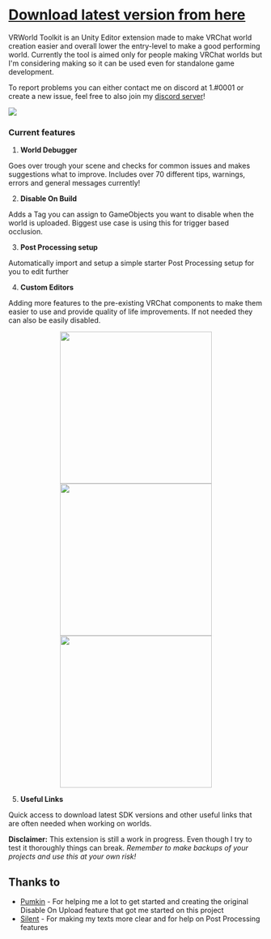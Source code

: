 # [Download latest version from here](https://github.com/SudoOne/VRWorldToolkit/releases)

VRWorld Toolkit is an Unity Editor extension made to make VRChat world creation easier and overall lower the entry-level to make a good performing world. Currently the tool is aimed only for people making VRChat worlds but I'm considering making so it can be used even for standalone game development.

To report problems you can either contact me on discord at 1.#0001 or create a new issue, feel free to also join my [discord server](https://discord.com/invite/FCm28DM)!

<img src="https://user-images.githubusercontent.com/4764355/88247662-3d673480-cca7-11ea-8f97-f11e10d73380.png">

### Current features

1. **World Debugger**

Goes over trough your scene and checks for common issues and makes suggestions what to improve. Includes over 70 different tips, warnings, errors and general messages currently!

2. **Disable On Build**

Adds a Tag you can assign to GameObjects you want to disable when the world is uploaded. Biggest use case is using this for trigger based occlusion.

3. **Post Processing setup**

Automatically import and setup a simple starter Post Processing setup for you to edit further

4. **Custom Editors**

Adding more features to the pre-existing VRChat components to make them easier to use and provide quality of life improvements. If not needed they can also be easily disabled.

<p align="center">
	<img src="https://user-images.githubusercontent.com/4764355/88247727-756e7780-cca7-11ea-8ffd-dd94ee060b5c.png" height="300"></a>
	<img src="https://user-images.githubusercontent.com/4764355/88247843-e746c100-cca7-11ea-8218-6322c688aab7.png" height="300"></a>
	<img src="https://user-images.githubusercontent.com/4764355/88247874-004f7200-cca8-11ea-873b-ef479ec078b2.png" height="300"></a>
</p>

5. **Useful Links**

Quick access to download latest SDK versions and other useful links that are often needed when working on worlds.

**Disclaimer:** This extension is still a work in progress. Even though I try to test it thoroughly things can break. *Remember to make backups of your projects and use this at your own risk!*

## Thanks to

* [Pumkin](https://github.com/rurre/PumkinsAvatarTools) - For helping me a lot to get started and creating the original Disable On Upload feature that got me started on this project
* [Silent](http://s-ilent.gitlab.io/index.html) - For making my texts more clear and for help on Post Processing features
